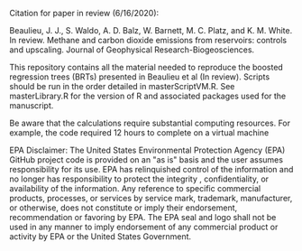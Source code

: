 Citation for paper in review (6/16/2020):

Beaulieu, J. J., S. Waldo, A. D. Balz, W. Barnett, M. C. Platz, and K. M. White. In review. Methane and carbon dioxide emissions from reservoirs: controls and upscaling. Journal of Geophysical Research-Biogeosciences.

This repository contains all the material needed to reproduce the boosted regression trees (BRTs) presented in Beaulieu et al (In review).  Scripts should be run in the order detailed in masterScriptVM.R.  See masterLibrary.R for the version of R and associated packages used for the manuscript.

Be aware that the calculations require substantial computing resources.  For example, the code required 12 hours to complete on a virtual machine 

EPA Disclaimer: The United States Environmental Protection Agency (EPA) GitHub project code is provided on an "as is" basis and the user assumes responsibility for its use. EPA has relinquished control of the information and no longer has responsibility to protect the integrity , confidentiality, or availability of the information. Any reference to specific commercial products, processes, or services by service mark, trademark, manufacturer, or otherwise, does not constitute or imply their endorsement, recommendation or favoring by EPA. The EPA seal and logo shall not be used in any manner to imply endorsement of any commercial product or activity by EPA or the United States Government.
